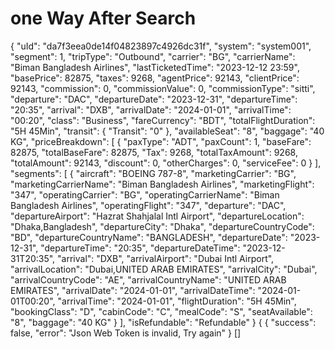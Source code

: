 # one Way After Search


<api-endpoint openapi-path="./../openapi.yaml" endpoint="/api_agent/booking/search-results" method="get">
  <response type="200">
         <sample lang="JSON">
       {
        "uId": "da7f3eea0de14f04823897c4926dc31f",
        "system": "system001",
        "segment": 1,
        "tripType": "Outbound",
        "carrier": "BG",
        "carrierName": "Biman Bangladesh Airlines",
        "lastTicketedTime": "2023-12-12 23:59",
        "basePrice": 82875,
        "taxes": 9268,
        "agentPrice": 92143,
        "clientPrice": 92143,
        "commission": 0,
        "commissionValue": 0,
        "commissionType": "sitti",
        "departure": "DAC",
        "departureDate": "2023-12-31",
        "departureTime": "20:35",
        "arrival": "DXB",
        "arrivalDate": "2024-01-01",
        "arrivalTime": "00:20",
        "class": "Business",
        "fareCurrency": "BDT",
        "totalFlightDuration": "5H 45Min",
        "transit": {
            "Transit": "0"
        },
        "availableSeat": "8",
        "baggage": "40 KG",
        "priceBreakdown": [
            {
                "paxType": "ADT",
                "paxCount": 1,
                "baseFare": 82875,
                "totalBaseFare": 82875,
                "Tax": 9268,
                "totalTaxAmount": 9268,
                "totalAmount": 92143,
                "discount": 0,
                "otherCharges": 0,
                "serviceFee": 0
            }
        ],
        "segments": [
            {
                "aircraft": "BOEING 787-8",
                "marketingCarrier": "BG",
                "marketingCarrierName": "Biman Bangladesh Airlines",
                "marketingFlight": "347",
                "operatingCarrier": "BG",
                "operatingCarrierName": "Biman Bangladesh Airlines",
                "operatingFlight": "347",
                "departure": "DAC",
                "departureAirport": "Hazrat Shahjalal Intl Airport",
                "departureLocation": "Dhaka,Bangladesh",
                "departureCity": "Dhaka",
                "departureCountryCode": "BD",
                "departureCountryName": "BANGLADESH",
                "departureDate": "2023-12-31",
                "departureTime": "20:35",
                "departureDateTime": "2023-12-31T20:35",
                "arrival": "DXB",
                "arrivalAirport": "Dubai Intl Airport",
                "arrivalLocation": "Dubai,UNITED ARAB EMIRATES",
                "arrivalCity": "Dubai",
                "arrivalCountryCode": "AE",
                "arrivalCountryName": "UNITED ARAB EMIRATES",
                "arrivalDate": "2024-01-01",
                "arrivalDateTime": "2024-01-01T00:20",
                "arrivalTime": "2024-01-01",
                "flightDuration": "5H 45Min",
                "bookingClass": "D",
                "cabinCode": "C",
                "mealCode": "S",
                "seatAvailable": "8",
                "baggage": "40 KG"
            }
        ],
        "isRefundable": "Refundable"
    }
      </sample>    
    </response>
 <response type="400">
         <sample lang="JSON">
           {
 {
    "success": false,
    "error": "Json Web Token is invalid, Try again"
}
      </sample>   
    </response>
<response type="404">
        <sample lang="JSON">
         []
      </sample>      
    </response>

</api-endpoint>